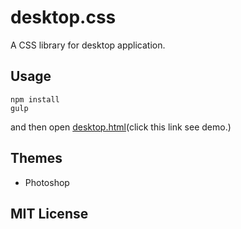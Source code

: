 # desktop.css

A CSS library for desktop application.

## Usage

```
npm install
gulp
```

and then open [desktop.html](#)(click this link see demo.)

## Themes

* Photoshop

## MIT License
